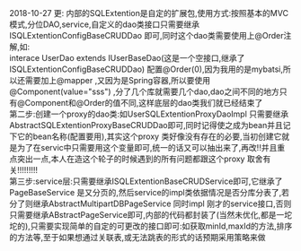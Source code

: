 2018-10-27 更:
	内部的SQLExtention是自定的扩展包,使用方式:按照基本的MVC模式,分位DAO,service,自定义的dao类接口只需要继承ISQLExtentionConfigBaseCRUDDao 即可,同时这个dao类需要使用上@Order注解,如:<br>
 interace UserDao extends IUserBaseDao(这是一个空接口,继承了ISQLExtentionConfigBaseCRUDDao)  配置@Order(0),因为我用的是mybatsi,所以还需要加上@mapper ,又因为是Spring容器,所以要使用@Component(value="sss") ,分了几个库就需要几个dao,dao之间不同的地方只有@Component和@Order的值不同,这样底层的dao类我们就已经结束了<br>
第二步:创建一个proxy的dao类:如UserSQLExtentionProxyDaoImpl 只需要继承AbstractSQLExtentionProxyBaseCRUDDao即可,同时记得使之成为bean并且记下它的bean名称(配置要用),其实这个proxy 类好像没有存在的必要,当初创建它就是为了在servic中只需要用这个变量即可,统一的话又可以抽出来了,再改!!并且重点突出一点,本人在造这个轮子的时候遇到的所有问题都跟这个proxy 取舍有关!!!!!!!!!<br>
第三步:service层:只需要继承ISQLExtentionBaseCRUDService即可,它继承了PageBaseService 是又分页的,然后service的impl类依据情况是否分库分表了,若分了则继承AbstractMultipartDBPageService 同时impl 刚才的service接口,否则只需要继承ABstractPageService即可,内部的代码都封装了(当然未优化,都是一坨坨的),只需要实现简单的自定的可更改的接口即可:如获取minId,maxId的方法,排序的方法等,至于如果想通过关联表,或无法跳表的形式的话预期采用策略来做
